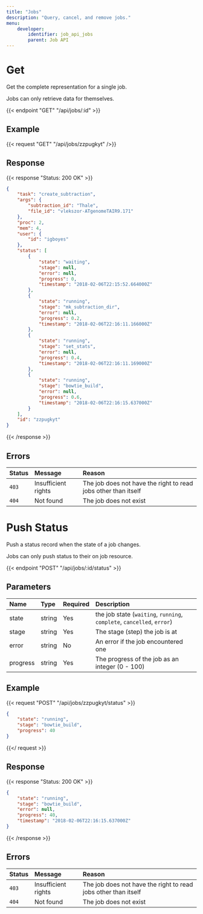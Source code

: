 ```yaml
---
title: "Jobs"
description: "Query, cancel, and remove jobs."
menu:
    developer:
        identifier: job_api_jobs
        parent: Job API
---
```


# Get

Get the complete representation for a single job.

Jobs can only retrieve data for themselves.

{{< endpoint "GET" "/api/jobs/:id" >}}

## Example

{{< request "GET" "/api/jobs/zzpugkyt" />}}

## Response

{{< response "Status: 200 OK" >}}
```json
{
	"task": "create_subtraction",
	"args": {
		"subtraction_id": "Thale",
		"file_id": "vlekszor-ATgenomeTAIR9.171"
	},
	"proc": 2,
	"mem": 4,
	"user": {
		"id": "igboyes"
	},
	"status": [
		{
			"state": "waiting",
			"stage": null,
			"error": null,
			"progress": 0,
			"timestamp": "2018-02-06T22:15:52.664000Z"
		},
		{
			"state": "running",
			"stage": "mk_subtraction_dir",
			"error": null,
			"progress": 0.2,
			"timestamp": "2018-02-06T22:16:11.166000Z"
		},
		{
			"state": "running",
			"stage": "set_stats",
			"error": null,
			"progress": 0.4,
			"timestamp": "2018-02-06T22:16:11.169000Z"
		},
		{
			"state": "running",
			"stage": "bowtie_build",
			"error": null,
			"progress": 0.6,
			"timestamp": "2018-02-06T22:16:15.637000Z"
		}
	],
	"id": "zzpugkyt"
}
```
{{< /response >}}

## Errors

| Status | Message             | Reason                                                         |
| :----- | :------------------ | :------------------------------------------------------------- |
| `403`  | Insufficient rights | The job does not have the right to read jobs other than itself |
| `404`  | Not found           | The job does not exist                                         |

# Push Status

Push a status record when the state of a job changes.

Jobs can only push status to their on job resource.

{{< endpoint "POST" "/api/jobs/:id/status" >}}


## Parameters
| Name     | Type   | Required | Description                                                            |
| :------- | :----- | :------- | :--------------------------------------------------------------------- |
| state    | string | Yes      | the job state (`waiting`, `running`, `complete`, `cancelled`, `error`) |
| stage    | string | Yes      | The stage (step) the job is at                                         |
| error    | string | No       | An error if the job encountered one                                    |
| progress | string | Yes      | The progress of the job as an integer (0 - 100)                        |

## Example

{{< request "POST" "/api/jobs/zzpugkyt/status" >}}
```json
{
    "state": "running",
    "stage": "bowtie_build",
    "progress": 40
}
```
{{</ request >}}

## Response

{{< response "Status: 200 OK" >}}
```json
{
    "state": "running",
    "stage": "bowtie_build",
    "error": null,
    "progress": 40,
    "timestamp": "2018-02-06T22:16:15.637000Z"
}
```
{{< /response >}}

## Errors

| Status | Message             | Reason                                                         |
| :----- | :------------------ | :------------------------------------------------------------- |
| `403`  | Insufficient rights | The job does not have the right to read jobs other than itself |
| `404`  | Not found           | The job does not exist                                         |
